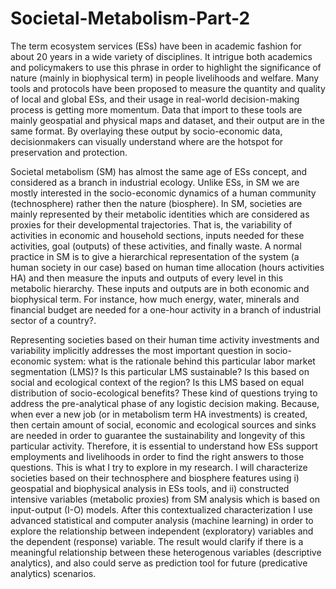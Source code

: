 # Societal-Metabolism-Part-2

The term ecosystem services (ESs) have been in academic fashion for about 20 years in a wide variety of disciplines. It intrigue both academics and policymakers to use this phrase in order to highlight the significance of nature (mainly in biophysical term) in people livelihoods and welfare. Many tools and protocols have been proposed to measure the quantity and quality of local and global ESs, and their usage in real-world decision-making process is getting more momentum. Data that import to these tools are mainly geospatial and physical maps and dataset, and their output are in the same format. By overlaying these output by socio-economic data, decisionmakers can visually understand where are the hotspot for preservation and protection. 

Societal metabolism (SM) has almost the same age of ESs concept, and considered as a branch in industrial ecology. Unlike ESs, in SM we are mostly interested in the socio-economic dynamics of a human community (technosphere) rather then the nature (biosphere). In SM, societies are mainly represented by their metabolic identities which are considered as proxies for their developmental trajectories. That is, the variability of activities in economic and household sections, inputs needed for these activities, goal (outputs) of these activities, and finally waste. A normal practice in SM is to give a hierarchical representation of the system (a human society in our case) based on human time allocation (hours activities HA) and then measure the inputs and outputs of every level in this metabolic hierarchy. These inputs and outputs are in both economic and biophysical term. For instance, how much energy, water, minerals and financial budget are needed for a one-hour activity in a branch of industrial sector of a country?. 

Representing societies based on their human time activity investments and variability implicitly addresses the most important question in socio-economic system: what is the rationale behind this particular labor market segmentation (LMS)? Is this particular LMS sustainable? Is this based on social and ecological context of the region? Is this LMS based on equal distribution of socio-ecological benefits? These kind of questions trying to address the pre-analytical phase of any logistic decision making. Because, when ever a new job (or in metabolism term HA investments) is created, then certain amount of social, economic and ecological sources and sinks are needed in order to guarantee the sustainability and longevity of this particular activity. Therefore, it is essential to understand how ESs support employments and livelihoods in order to find the right answers to those questions. This is what I try to explore in my research. I will characterize societies based on their technosphere and biosphere features using  i) geospatial and biophysical analysis in ESs tools, and ii) constructed intensive variables (metabolic proxies) from SM analysis which is based on input-output (I-O) models. After this contextualized characterization I use advanced statistical and computer analysis (machine learning) in order to explore the relationship between independent (exploratory) variables and the dependent (response) variable. The result would clarify if there is a meaningful relationship between these heterogenous variables (descriptive analytics), and also could serve as prediction tool for future (predicative analytics) scenarios. 

